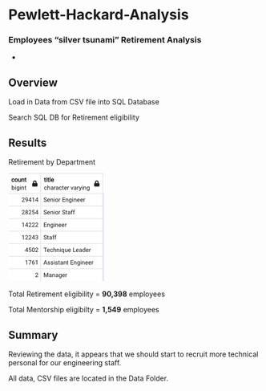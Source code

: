 # Pewlett-Hackard-Analysis 
### Employees “silver tsunami” Retirement Analysis
-

Overview
-
Load in Data from CSV file into SQL Database

Search SQL DB for Retirement eligibility

Results
-

Retirement by Department

![](Resources/unique_titles.png)

Total Retirement eligibility =  **90,398** employees

Total Mentorship eligibilty = **1,549** employees

Summary
-

Reviewing the data, it appears that we should start to recruit more technical personal for our engineering staff.

All data, CSV files are located in the Data Folder.




